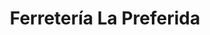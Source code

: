 ---
title: "Ferretería La Preferida"
url: /presidente-franco/ferreteria-la-preferida/
shop: hardware
---